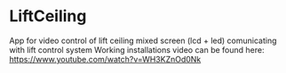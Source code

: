 # LiftCeiling
App for video control of lift ceiling mixed screen (lcd + led) comunicating with lift control system
Working installations video can be found here: https://www.youtube.com/watch?v=WH3KZnOd0Nk
